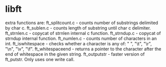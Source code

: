 # libft
extra functions are:
ft_splitcount.c - counts number of substrings delimited by char c.
ft_sublen.c - counts length of substring until char c delimiter.
ft_strnlen.c - copycat of strnlen internal c function.
ft_strndup.c - copycat of strndup internal function.
ft_numlen.c - counts number of characters in an int.
ft_iswhitespace - checks whether a character is any of: " ", "\t", "\r", "\n", "\v", "\f".
ft_whitespaceend - returns a pointer to the character after the end of whitespace in the given string.
ft_outputstr - faster version of ft_putstr. Only uses one write call.